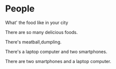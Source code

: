 # People

What' the food like in your city

There are so many delicious foods.

There's meatball,dumpling.

There's a laptop computer and two smartphones.

There are two smartphones and a laptop computer.